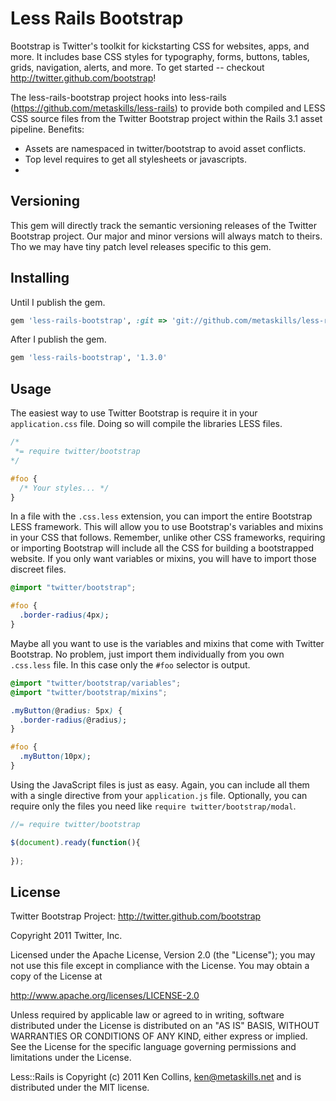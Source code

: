 
# Less Rails Bootstrap

Bootstrap is Twitter's toolkit for kickstarting CSS for websites, apps, and more. It includes base CSS styles for typography, forms, buttons, tables, grids, navigation, alerts, and more. To get started -- checkout http://twitter.github.com/bootstrap!

The less-rails-bootstrap project hooks into less-rails (https://github.com/metaskills/less-rails) to provide both compiled and LESS CSS source files from the Twitter Bootstrap project within the Rails 3.1 asset pipeline. Benefits:

* Assets are namespaced in twitter/bootstrap to avoid asset conflicts.
* Top level requires to get all stylesheets or javascripts.
* 


## Versioning

This gem will directly track the semantic versioning releases of the Twitter Bootstrap project. Our major and minor versions will always match to theirs. Tho we may have tiny patch level releases specific to this gem.


## Installing

Until I publish the gem.

```ruby
gem 'less-rails-bootstrap', :git => 'git://github.com/metaskills/less-rails.git'
```

After I publish the gem.

```ruby
gem 'less-rails-bootstrap', '1.3.0' 
```


## Usage

The easiest way to use Twitter Bootstrap is require it in your `application.css` file. Doing so will compile the libraries LESS files.

```css
/*
 *= require twitter/bootstrap
*/

#foo {
  /* Your styles... */
}
```

In a file with the `.css.less` extension, you can import the entire Bootstrap LESS framework. This will allow you to use Bootstrap's variables and mixins in your CSS that follows. Remember, unlike other CSS frameworks, requiring or importing Bootstrap will include all the CSS for building a bootstrapped website. If you only want variables or mixins, you will have to import those discreet files.

```css
@import "twitter/bootstrap";

#foo {
  .border-radius(4px);
}
```

Maybe all you want to use is the variables and mixins that come with Twitter Bootstrap. No problem, just import them individually from you own `.css.less` file. In this case only the `#foo` selector is output.

```css
@import "twitter/bootstrap/variables";
@import "twitter/bootstrap/mixins";

.myButton(@radius: 5px) {
  .border-radius(@radius);
}

#foo {
  .myButton(10px);
}
```

Using the JavaScript files is just as easy. Again, you can include all them with a single directive from your `application.js` file. Optionally, you can require only the files you need like `require twitter/bootstrap/modal`.

```javascript
//= require twitter/bootstrap

$(document).ready(function(){
  
});
```


## License

Twitter Bootstrap Project: http://twitter.github.com/bootstrap

Copyright 2011 Twitter, Inc.

Licensed under the Apache License, Version 2.0 (the "License");
you may not use this file except in compliance with the License.
You may obtain a copy of the License at

http://www.apache.org/licenses/LICENSE-2.0

Unless required by applicable law or agreed to in writing, software
distributed under the License is distributed on an "AS IS" BASIS,
WITHOUT WARRANTIES OR CONDITIONS OF ANY KIND, either express or implied.
See the License for the specific language governing permissions and
limitations under the License.

Less::Rails is Copyright (c) 2011 Ken Collins, <ken@metaskills.net> and is distributed under the MIT license.



